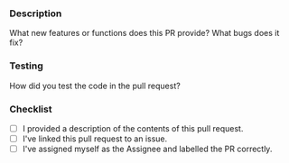 
### Description
What new features or functions does this PR provide? What bugs does it fix?


### Testing
How did you test the code in the pull request?


### Checklist
- [ ] I provided a description of the contents of this pull request.
- [ ] I've linked this pull request to an issue.
- [ ] I've assigned myself as the Assignee and labelled the PR correctly.

